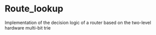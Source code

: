 # Route_lookup
Implementation of the decision logic of a router based on the two-level hardware multi-bit trie
